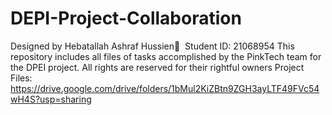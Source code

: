 # DEPI-Project-Collaboration
Designed by Hebatallah Ashraf Hussien ٍ Student ID: 21068954
This repository includes all files of tasks accomplished by the PinkTech team for the DPEI project.
All rights are reserved for their rightful owners
Project Files: https://drive.google.com/drive/folders/1bMul2KiZBtn9ZGH3ayLTF49FVc54wH4S?usp=sharing
